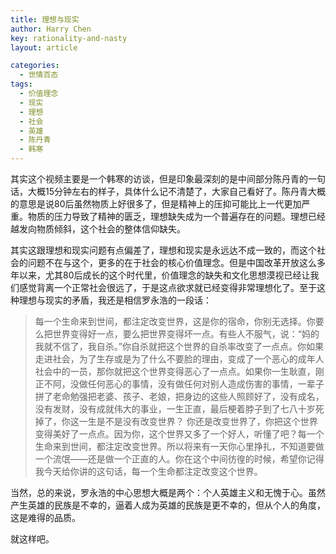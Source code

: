 ```yaml
---
title: 理想与现实
author: Harry Chen
key: rationality-and-nasty
layout: article

categories:
  - 世情百态
tags:
  - 价值理念
  - 现实
  - 理想
  - 社会
  - 英雄
  - 陈丹青
  - 韩寒
---
```


  其实这个视频主要是一个韩寒的访谈，但是印象最深刻的是中间部分陈丹青的一句话，大概15分钟左右的样子，具体什么记不清楚了，大家自己看好了。陈丹青大概的意思是说80后虽然物质上好很多了，但是精神上的压抑可能比上一代更加严重。物质的压力导致了精神的匮乏，理想缺失成为一个普遍存在的问题。理想已经越发向物质倾斜，这个社会的整体信仰缺失。

  其实这跟理想和现实问题有点偏差了，理想和现实是永远达不成一致的，而这个社会的问题不在与这个，更多的在于社会的核心价值理念。但是中国改革开放这么多年以来，尤其80后成长的这个时代里，价值理念的缺失和文化思想漠视已经让我们感觉背离一个正常社会很远了，于是这点欲求就已经变得非常理想化了。至于这种理想与现实的矛盾，我还是相信罗永浩的一段话：

> 每一个生命来到世间，都注定改变世界，这是你的宿命，你别无选择。你要么把世界变得好一点，要么把世界变得坏一点。有些人不服气，说：“妈的我就不信了，我自杀。”你自杀就把这个世界的自杀率改变了一点点。你如果走进社会，为了生存或是为了什么不要脸的理由，变成了一个恶心的成年人社会中的一员，那你就把这个世界变得恶心了一点点。如果你一生耿直，刚正不阿，没做任何恶心的事情，没有做任何对别人造成伤害的事情，一辈子拼了老命勉强把老婆、孩子、老娘，把身边的这些人照顾好了，没有成名，没有发财，没有成就伟大的事业，一生正直，最后梗着脖子到了七八十岁死掉了，你这一生是不是没有改变世界？ 你还是改变世界了，你把这个世界变得美好了一点点。因为你，这个世界又多了一个好人，听懂了吧？每一个生命来到世间，都注定改变世界。所以将来有一天你心里挣扎，不知道要做一个流氓——还是做一个正直的人。你在这个中间彷徨的时候，希望你记得我今天给你讲的这句话，每一个生命都注定改变这个世界。

  当然，总的来说，罗永浩的中心思想大概是两个：个人英雄主义和无愧于心。虽然产生英雄的民族是不幸的，逼着人成为英雄的民族是更不幸的，但从个人的角度，这是难得的品质。

  就这样吧。
